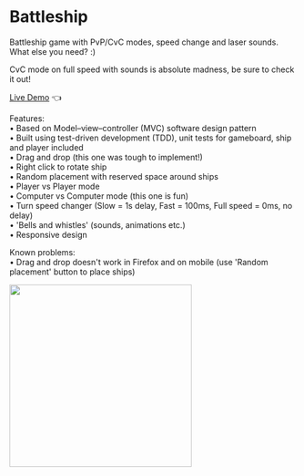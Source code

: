 # Battleship

Battleship game with PvP/CvC modes, speed change and laser sounds. What else you need? :)<br>

CvC mode on full speed with sounds is absolute madness, be sure to check it out!<br>

[Live Demo](https://mariuszciaston.github.io/Battleship/) :point_left: <br>

Features:<br>
• Based on Model–view–controller (MVC) software design pattern<br>
• Built using test-driven development (TDD), unit tests for gameboard, ship and player included<br>
• Drag and drop (this one was tough to implement!)<br>
• Right click to rotate ship<br>
• Random placement with reserved space around ships<br>
• Player vs Player mode<br>
• Computer vs Computer mode (this one is fun)<br>
• Turn speed changer (Slow = 1s delay, Fast = 100ms, Full speed = 0ms, no delay)<br>
• 'Bells and whistles' (sounds, animations etc.)<br>
• Responsive design<br>

Known problems:<br>
• Drag and drop doesn't work in Firefox and on mobile (use 'Random placement' button to place ships)<br>

<img src="https://github.com/mariuszciaston/Battleship/assets/63603960/70c0c5ad-b5a7-4868-921c-fdb9bb25b029" data-canonical-src="https://github.com/mariuszciaston/Battleship/assets/63603960/70c0c5ad-b5a7-4868-921c-fdb9bb25b029" width="320"/>
